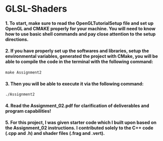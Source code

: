 # GLSL-Shaders
#### 1. To start, make sure to read the OpenGLTutorialSetup file and set up OpenGL and CMAKE properly for your machine. You will need to know how to use basic shell commands and pay close attention to the setup directions.
#### 2. If you have properly set up the softwares and libraries, setup the environmental variables, generated the project with CMake, you will be able to compile the code in the terminal with the following command:
``
make Assignment2
``
#### 3. Then you will be able to execute it via the following command:
``
./Assignment2
``
#### 4. Read the Assignment_02.pdf for clarification of deliverables and program capabilities!
#### 5. For this project, I was given starter code which I built upon based on the Assignment_02 instructions. I contributed solely to the C++ code (.cpp and .h) and shader files (.frag and .vert).
